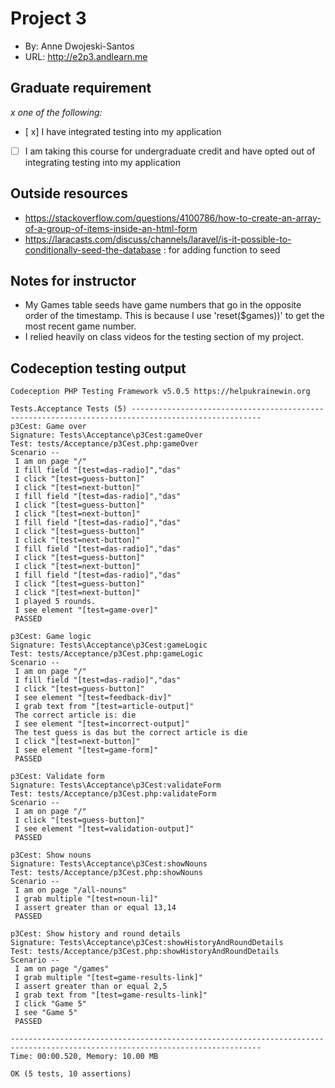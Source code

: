  

# Project 3
+ By: Anne Dwojeski-Santos
+ URL: <http://e2p3.andlearn.me>

## Graduate requirement
*x one of the following:*
+ [ x] I have integrated testing into my application
+ [ ] I am taking this course for undergraduate credit and have opted out of integrating testing into my application

## Outside resources
+ https://stackoverflow.com/questions/4100786/how-to-create-an-array-of-a-group-of-items-inside-an-html-form
+ https://laracasts.com/discuss/channels/laravel/is-it-possible-to-conditionally-seed-the-database : for adding function to seed

## Notes for instructor
+ My Games table seeds have game numbers that go in the opposite order of the timestamp. This is because I use 'reset($games))' to get the most recent game number.
+ I relied heavily on class videos for the testing section of my project.

## Codeception testing output
```
Codeception PHP Testing Framework v5.0.5 https://helpukrainewin.org

Tests.Acceptance Tests (5) ---------------------------------------------------------------------------------------------------
p3Cest: Game over
Signature: Tests\Acceptance\p3Cest:gameOver
Test: tests/Acceptance/p3Cest.php:gameOver
Scenario --
 I am on page "/"
 I fill field "[test=das-radio]","das"
 I click "[test=guess-button]"
 I click "[test=next-button]"
 I fill field "[test=das-radio]","das"
 I click "[test=guess-button]"
 I click "[test=next-button]"
 I fill field "[test=das-radio]","das"
 I click "[test=guess-button]"
 I click "[test=next-button]"
 I fill field "[test=das-radio]","das"
 I click "[test=guess-button]"
 I click "[test=next-button]"
 I fill field "[test=das-radio]","das"
 I click "[test=guess-button]"
 I click "[test=next-button]"
 I played 5 rounds.
 I see element "[test=game-over]"
 PASSED 

p3Cest: Game logic
Signature: Tests\Acceptance\p3Cest:gameLogic
Test: tests/Acceptance/p3Cest.php:gameLogic
Scenario --
 I am on page "/"
 I fill field "[test=das-radio]","das"
 I click "[test=guess-button]"
 I see element "[test=feedback-div]"
 I grab text from "[test=article-output]"
 The correct article is: die
 I see element "[test=incorrect-output]"
 The test guess is das but the correct article is die
 I click "[test=next-button]"
 I see element "[test=game-form]"
 PASSED 

p3Cest: Validate form
Signature: Tests\Acceptance\p3Cest:validateForm
Test: tests/Acceptance/p3Cest.php:validateForm
Scenario --
 I am on page "/"
 I click "[test=guess-button]"
 I see element "[test=validation-output]"
 PASSED 

p3Cest: Show nouns
Signature: Tests\Acceptance\p3Cest:showNouns
Test: tests/Acceptance/p3Cest.php:showNouns
Scenario --
 I am on page "/all-nouns"
 I grab multiple "[test=noun-li]"
 I assert greater than or equal 13,14
 PASSED 

p3Cest: Show history and round details
Signature: Tests\Acceptance\p3Cest:showHistoryAndRoundDetails
Test: tests/Acceptance/p3Cest.php:showHistoryAndRoundDetails
Scenario --
 I am on page "/games"
 I grab multiple "[test=game-results-link]"
 I assert greater than or equal 2,5
 I grab text from "[test=game-results-link]"
 I click "Game 5"
 I see "Game 5"
 PASSED 

------------------------------------------------------------------------------------------------------------------------------
Time: 00:00.520, Memory: 10.00 MB

OK (5 tests, 10 assertions)

```



